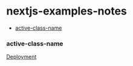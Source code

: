 # nextjs-examples-notes

- [active-class-name](#[active-class-name])

### active-class-name

[Deployment](https://nextjs-chibicode-active-class-name.chibicode.now.sh/)